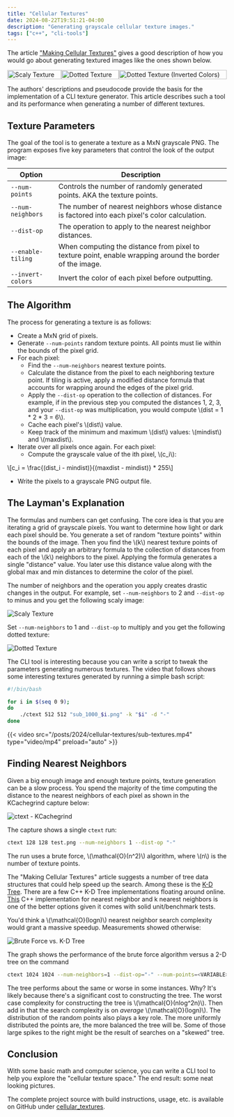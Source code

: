 ```yaml
---
title: "Cellular Textures"
date: 2024-08-22T19:51:21-04:00
description: "Generating grayscale cellular texture images."
tags: ["c++", "cli-tools"]
---
```


The article ["Making Cellular Textures"][1] gives a good description of how you
would go about generating textured images like the ones shown below.

<div class="row" style="display:flex">
  <div class="column">
    <img src="/posts/2024/cellular-textures/scaly.webp"
         alt="Scaly Texture" style="width:100%">
  </div>
  <div class="column">
    <img src="/posts/2024/cellular-textures/dotted.webp"
         alt="Dotted Texture" style="width:100%">
  </div>
  <div class="column">
    <img src="/posts/2024/cellular-textures/dotted-inverted.webp"
         alt="Dotted Texture (Inverted Colors)" style="width:100%">
  </div>
</div>

The authors' descriptions and pseudocode provide the basis for the
implementation of a CLI texture generator. This article describes such a tool
and its performance when generating a number of different textures.

## Texture Parameters

The goal of the tool is to generate a texture as a MxN grayscale PNG. The
program exposes five key parameters that control the look of the output image:

| Option            | Description                                                                                              |
| ----------------- | -------------------------------------------------------------------------------------------------------- |
| `--num-points`    | Controls the number of randomly generated points. AKA the texture points.                                |
| `--num-neighbors` | The number of nearest neighbors whose distance is factored into each pixel's color calculation.          |
| `--dist-op`       | The operation to apply to the nearest neighbor distances.                                                |
| `--enable-tiling` | When computing the distance from pixel to texture point, enable wrapping around the border of the image. |
| `--invert-colors` | Invert the color of each pixel before outputting.                                                        |

## The Algorithm

The process for generating a texture is as follows:

- Create a MxN grid of pixels.
- Generate `--num-points` random texture points. All points must lie within
  the bounds of the pixel grid.
- For each pixel:
  - Find the `--num-neighbors` nearest texture points.
  - Calculate the distance from the pixel to each neighboring texture point.
    If tiling is active, apply a modified distance formula that accounts for
    wrapping around the edges of the pixel grid.
  - Apply the `--dist-op` operation to the collection of distances. For example,
    if in the previous step you computed the distances 1, 2, 3, and your
    `--dist-op` was multiplication, you would compute \\(dist = 1 \* 2 \* 3 =
    6\\).
  - Cache each pixel's \\(dist\\) value.
  - Keep track of the minimum and maximum \\(dist\\) values: \\(mindist\\) and
    \\(maxdist\\).
- Iterate over all pixels once again. For each pixel:
  - Compute the grayscale value of the ith pixel, \\(c_i\\):

\\[c_i = \frac{(dist_i - mindist)}{(maxdist - mindist)} \* 255\\]

- Write the pixels to a grayscale PNG output file.

## The Layman's Explanation

The formulas and numbers can get confusing. The core idea is that you are
iterating a grid of grayscale pixels. You want to determine how light or dark
each pixel should be. You generate a set of random "texture points" within the
bounds of the image. Then you find the \\(k\\) nearest texture points of each
pixel and apply an arbitrary formula to the collection of distances from each of
the \\(k\\) neighbors to the pixel. Applying the formula generates a single
"distance" value. You later use this distance value along with the global max
and min distances to determine the color of the pixel.

The number of neighbors and the operation you apply creates drastic changes in
the output. For example, set `--num-neighbors` to 2 and `--dist-op` to minus and
you get the following scaly image:

![Scaly Texture](/posts/2024/cellular-textures/scaly.webp#center)

Set `--num-neighbors` to 1 and `--dist-op` to multiply and you get the following
dotted texture:

![Dotted Texture](/posts/2024/cellular-textures/dotted.webp#center)

The CLI tool is interesting because you can write a script to tweak the
parameters generating numerous textures. The video that follows shows some
interesting textures generated by running a simple bash script:

```bash
#!/bin/bash

for i in $(seq 0 9);
do
    ./ctext 512 512 "sub_1000_$i.png" -k "$i" -d "-"
done
```

{{< video src="/posts/2024/cellular-textures/sub-textures.mp4" type="video/mp4" preload="auto" >}}

## Finding Nearest Neighbors

Given a big enough image and enough texture points, texture generation can be a
slow process. You spend the majority of the time computing the distance to the
nearest neighbors of each pixel as shown in the KCachegrind capture below:

![ctext -
KCachegrind](/posts/2024/cellular-textures/ctext-kcachegrind.webp#center)

The capture shows a single `ctext` run:

```bash
ctext 128 128 test.png --num-neighbors 1 --dist-op "-"
```

The run uses a brute force, \\(\mathcal{O}(n^2)\\) algorithm, where \\(n\\) is the number of
texture points.

The "Making Cellular Textures" article suggests a number of tree data structures
that could help speed up the search. Among these is the [K-D Tree][2]. There are
a few C++ K-D Tree implementations floating around online. [This][3] C++
implementation for nearest neighbor and k nearest neighbors is one of the better
options given it comes with solid unit/benchmark tests.

You'd think a \\(\mathcal{O}(logn)\\) nearest neighbor search complexity would
grant a massive speedup. Measurements showed otherwise:

![Brute Force vs. K-D Tree](/posts/2024/cellular-textures/bf-vs-kd.webp#center)

The graph shows the performance of the brute force algorithm versus a 2-D tree
on the command

```bash
ctext 1024 1024 --num-neighbors=1 --dist-op="-" --num-points=<VARIABLE>
```

The tree performs about the same or worse in some instances. Why? It's likely
because there's a significant cost to constructing the tree. The worst case
complexity for constructing the tree is \\(\mathcal{O}(nlog^2n)\\). Then add in
that the search complexity is on _average_ \\(\mathcal{O}(logn)\\). The
distribution of the random points also plays a key role. The more uniformly
distributed the points are, the more balanced the tree will be. Some of those
large spikes to the right might be the result of searches on a "skewed" tree.

## Conclusion

With some basic math and computer science, you can write a CLI tool to help you
explore the "cellular texture space." The end result: some neat looking
pictures.

The complete project source with build instructions, usage, etc. is available on
GitHub under [cellular_textures][4].

[1]: https://blackpawn.com/texts/cellular/default.html#:~:text=Making%20Cellular%20Textures&text=These%20textures%20are%20all%20based,values%20to%20determine%20a%20color.
[2]: https://en.wikipedia.org/wiki/K-d_tree
[3]: https://github.com/gvd/kdtree
[4]: https://github.com/ivan-guerra/cellular_textures/tree/master

